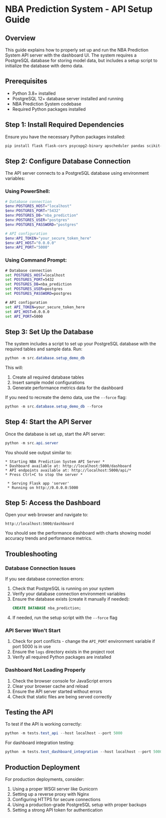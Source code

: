 # NBA Prediction System - API Setup Guide

## Overview

This guide explains how to properly set up and run the NBA Prediction System API server with the dashboard UI. The system requires a PostgreSQL database for storing model data, but includes a setup script to initialize the database with demo data.

## Prerequisites

- Python 3.8+ installed
- PostgreSQL 12+ database server installed and running
- NBA Prediction System codebase
- Required Python packages installed

## Step 1: Install Required Dependencies

Ensure you have the necessary Python packages installed:

```powershell
pip install flask flask-cors psycopg2-binary apscheduler pandas scikit-learn xgboost lightgbm
```

## Step 2: Configure Database Connection

The API server connects to a PostgreSQL database using environment variables:

### Using PowerShell:

```powershell
# Database connection
$env:POSTGRES_HOST="localhost"
$env:POSTGRES_PORT="5432"
$env:POSTGRES_DB="nba_prediction"
$env:POSTGRES_USER="postgres"
$env:POSTGRES_PASSWORD="postgres"

# API configuration
$env:API_TOKEN="your_secure_token_here"
$env:API_HOST="0.0.0.0"
$env:API_PORT="5000"
```

### Using Command Prompt:

```cmd
# Database connection
set POSTGRES_HOST=localhost
set POSTGRES_PORT=5432
set POSTGRES_DB=nba_prediction
set POSTGRES_USER=postgres
set POSTGRES_PASSWORD=postgres

# API configuration
set API_TOKEN=your_secure_token_here
set API_HOST=0.0.0.0
set API_PORT=5000
```

## Step 3: Set Up the Database

The system includes a script to set up your PostgreSQL database with the required tables and sample data. Run:

```powershell
python -m src.database.setup_demo_db
```

This will:
1. Create all required database tables
2. Insert sample model configurations
3. Generate performance metrics data for the dashboard

If you need to recreate the demo data, use the `--force` flag:

```powershell
python -m src.database.setup_demo_db --force
```

## Step 4: Start the API Server

Once the database is set up, start the API server:

```powershell
python -m src.api.server
```

You should see output similar to:

```
* Starting NBA Prediction System API Server *
* Dashboard available at: http://localhost:5000/dashboard
* API endpoints available at: http://localhost:5000/api/*
* Press Ctrl+C to stop the server *

 * Serving Flask app 'server'
 * Running on http://0.0.0.0:5000
```

## Step 5: Access the Dashboard

Open your web browser and navigate to:

```
http://localhost:5000/dashboard
```

You should see the performance dashboard with charts showing model accuracy trends and performance metrics.

## Troubleshooting

### Database Connection Issues

If you see database connection errors:

1. Check that PostgreSQL is running on your system
2. Verify your database connection environment variables
3. Ensure the database exists (create it manually if needed):
   ```sql
   CREATE DATABASE nba_prediction;
   ```
4. If needed, run the setup script with the `--force` flag

### API Server Won't Start

1. Check for port conflicts - change the `API_PORT` environment variable if port 5000 is in use
2. Ensure the `logs` directory exists in the project root
3. Verify all required Python packages are installed

### Dashboard Not Loading Properly

1. Check the browser console for JavaScript errors
2. Clear your browser cache and reload
3. Ensure the API server started without errors
4. Check that static files are being served correctly

## Testing the API

To test if the API is working correctly:

```powershell
python -m tests.test_api --host localhost --port 5000
```

For dashboard integration testing:

```powershell
python -m tests.test_dashboard_integration --host localhost --port 5000
```

## Production Deployment

For production deployments, consider:

1. Using a proper WSGI server like Gunicorn
2. Setting up a reverse proxy with Nginx
3. Configuring HTTPS for secure connections
4. Using a production-grade PostgreSQL setup with proper backups
5. Setting a strong API token for authentication
